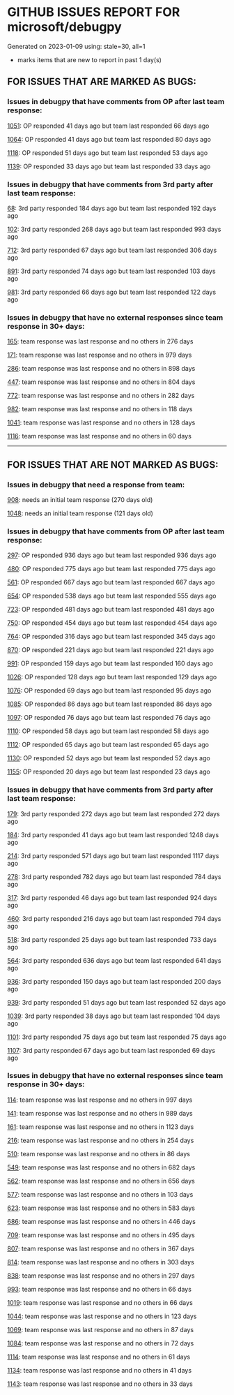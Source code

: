 
# GITHUB ISSUES REPORT FOR microsoft/debugpy


Generated on 2023-01-09 using: stale=30, all=1


* marks items that are new to report in past 1 day(s)


## FOR ISSUES THAT ARE MARKED AS BUGS:


### Issues in debugpy that have comments from OP after last team response:


  [1051](https://github.com/microsoft/debugpy/issues/1051 "debugpy gets &quot;stuck&quot; while using run by line in vscode jupyter notebook"): OP responded 41 days ago but team last responded 66 days ago

  [1064](https://github.com/microsoft/debugpy/issues/1064 "debugpy sometimes fails to start up"): OP responded 41 days ago but team last responded 80 days ago

  [1118](https://github.com/microsoft/debugpy/issues/1118 "Python debugger does not attach to Azure function"): OP responded 51 days ago but team last responded 53 days ago

  [1139](https://github.com/microsoft/debugpy/issues/1139 "Unable to debug python files (only on remote server): Timed out waiting for debuggee to spawn"): OP responded 33 days ago but team last responded 33 days ago

### Issues in debugpy that have comments from 3rd party after last team response:


  [68](https://github.com/microsoft/debugpy/issues/68 "Attach to local process not working in VS Code on Windows with venv "): 3rd party responded 184 days ago but team last responded 192 days ago

  [102](https://github.com/microsoft/debugpy/issues/102 "Gunicorn: Attach to Process Id Error - Timed out waiting for debug server to connect"): 3rd party responded 268 days ago but team last responded 993 days ago

  [712](https://github.com/microsoft/debugpy/issues/712 "notification like &quot;Failed launch debugger for child process xxxx&quot;."): 3rd party responded 67 days ago but team last responded 306 days ago

  [891](https://github.com/microsoft/debugpy/issues/891 "Error: Server[1] disconnected unexpectedly when typing anything in the Python debug console while debugging"): 3rd party responded 74 days ago but team last responded 103 days ago

  [981](https://github.com/microsoft/debugpy/issues/981 "&quot;repr was slow&quot; warning is modal in Visual Studio"): 3rd party responded 66 days ago but team last responded 122 days ago

### Issues in debugpy that have no external responses since team response in 30+ days:


  [165](https://github.com/microsoft/debugpy/issues/165 "Entry points aren't being found while test debugging"): team response was last response and no others in 276 days

  [171](https://github.com/microsoft/debugpy/issues/171 "Ctrl+C causes KeyboardInterrupt inside pydevd"): team response was last response and no others in 979 days

  [286](https://github.com/microsoft/debugpy/issues/286 "Attach to local process assumes i386 architecture? "): team response was last response and no others in 898 days

  [447](https://github.com/microsoft/debugpy/issues/447 "Running `breakpoint()` in the watch causes buggy behaviour"): team response was last response and no others in 804 days

  [772](https://github.com/microsoft/debugpy/issues/772 "CXXABI requirement"): team response was last response and no others in 282 days

  [982](https://github.com/microsoft/debugpy/issues/982 "Error &quot;Server[pid=x] is already being debugged&quot;"): team response was last response and no others in 118 days

  [1041](https://github.com/microsoft/debugpy/issues/1041 "Breakpoints on secondary threads don't trigger when using PyQt5"): team response was last response and no others in 128 days

  [1116](https://github.com/microsoft/debugpy/issues/1116 "Multiprocess Debugger Fails to Launch"): team response was last response and no others in 60 days

---

## FOR ISSUES THAT ARE NOT MARKED AS BUGS:


### Issues in debugpy that need a response from team:


  [908](https://github.com/microsoft/debugpy/issues/908 "Create persistent custom commands"): needs an initial team response (270 days old)

  [1048](https://github.com/microsoft/debugpy/issues/1048 "Support for eventlet"): needs an initial team response (121 days old)

### Issues in debugpy that have comments from OP after last team response:


  [297](https://github.com/microsoft/debugpy/issues/297 "Could a disable_attach API available?"): OP responded 936 days ago but team last responded 936 days ago

  [480](https://github.com/microsoft/debugpy/issues/480 "Error message for embedded python adapter timeout"): OP responded 775 days ago but team last responded 775 days ago

  [561](https://github.com/microsoft/debugpy/issues/561 "Treat mapped files as my code"): OP responded 667 days ago but team last responded 667 days ago

  [654](https://github.com/microsoft/debugpy/issues/654 "Support for supportsLoadedSourcesRequest"): OP responded 538 days ago but team last responded 555 days ago

  [723](https://github.com/microsoft/debugpy/issues/723 "Provide public API to attach debugger in excepthook and see unhandled exception"): OP responded 481 days ago but team last responded 481 days ago

  [750](https://github.com/microsoft/debugpy/issues/750 "Support PEP 582 (__pypackages__) for just-my-code and user-uncaught exceptions"): OP responded 454 days ago but team last responded 454 days ago

  [764](https://github.com/microsoft/debugpy/issues/764 "Problems with python in VSC, eg. not working logs and pathlib and importlib.util"): OP responded 316 days ago but team last responded 345 days ago

  [870](https://github.com/microsoft/debugpy/issues/870 "Provide APIs to stop listening / stop debugger"): OP responded 221 days ago but team last responded 221 days ago

  [991](https://github.com/microsoft/debugpy/issues/991 "Allow throwing exceptions in the debugger"): OP responded 159 days ago but team last responded 160 days ago

  [1026](https://github.com/microsoft/debugpy/issues/1026 "Debugger sometimes looks stuck with embedded interpreter"): OP responded 128 days ago but team last responded 129 days ago

  [1076](https://github.com/microsoft/debugpy/issues/1076 "Python Debugger Crashes confusing Python extension locking VScode app"): OP responded 69 days ago but team last responded 95 days ago

  [1085](https://github.com/microsoft/debugpy/issues/1085 "Return scope metadata on ScopesRequest"): OP responded 86 days ago but team last responded 86 days ago

  [1097](https://github.com/microsoft/debugpy/issues/1097 "debugpy.configure(python=) is not properly documented"): OP responded 76 days ago but team last responded 76 days ago

  [1110](https://github.com/microsoft/debugpy/issues/1110 "still cant debug library even after set justMyCode to false"): OP responded 58 days ago but team last responded 58 days ago

  [1112](https://github.com/microsoft/debugpy/issues/1112 "Support pyqt6"): OP responded 65 days ago but team last responded 65 days ago

  [1130](https://github.com/microsoft/debugpy/issues/1130 "Allow server to configure its root"): OP responded 52 days ago but team last responded 52 days ago

  [1155](https://github.com/microsoft/debugpy/issues/1155 "Python debugger breaks on caught exception within a decorator and context manager"): OP responded 20 days ago but team last responded 23 days ago

### Issues in debugpy that have comments from 3rd party after last team response:


  [179](https://github.com/microsoft/debugpy/issues/179 "Build native binaries on ci and distribute those."): 3rd party responded 272 days ago but team last responded 272 days ago

  [184](https://github.com/microsoft/debugpy/issues/184 "Azure Build for ARM"): 3rd party responded 41 days ago but team last responded 1248 days ago

  [214](https://github.com/microsoft/debugpy/issues/214 "Step-back / Time Travel Debugging"): 3rd party responded 571 days ago but team last responded 1117 days ago

  [278](https://github.com/microsoft/debugpy/issues/278 "When ungrouped, list and dict variables have inconvenient sort order"): 3rd party responded 782 days ago but team last responded 784 days ago

  [317](https://github.com/microsoft/debugpy/issues/317 "Make variable order for dict keys configurable"): 3rd party responded 46 days ago but team last responded 924 days ago

  [460](https://github.com/microsoft/debugpy/issues/460 "Cannot Attach again after disconnect"): 3rd party responded 216 days ago but team last responded 794 days ago

  [518](https://github.com/microsoft/debugpy/issues/518 "Secure remote connections to the debugger"): 3rd party responded 25 days ago but team last responded 733 days ago

  [564](https://github.com/microsoft/debugpy/issues/564 "Ignore &quot;justMyCode&quot; flag when doing a step into target"): 3rd party responded 636 days ago but team last responded 641 days ago

  [936](https://github.com/microsoft/debugpy/issues/936 "Cannot remote debug Python through SSH"): 3rd party responded 150 days ago but team last responded 200 days ago

  [939](https://github.com/microsoft/debugpy/issues/939 "Support Python 3.11"): 3rd party responded 51 days ago but team last responded 52 days ago

  [1039](https://github.com/microsoft/debugpy/issues/1039 "Debugger not working"): 3rd party responded 38 days ago but team last responded 104 days ago

  [1101](https://github.com/microsoft/debugpy/issues/1101 "Improve inline breakpoint experience to be similar to TypeScript's  "): 3rd party responded 75 days ago but team last responded 75 days ago

  [1107](https://github.com/microsoft/debugpy/issues/1107 "Add Python 3.11 to the ci"): 3rd party responded 67 days ago but team last responded 69 days ago

### Issues in debugpy that have no external responses since team response in 30+ days:


  [114](https://github.com/microsoft/debugpy/issues/114 "repr () not used in window displays (Issue #1661 continued)"): team response was last response and no others in 997 days

  [141](https://github.com/microsoft/debugpy/issues/141 "redirect input on debug"): team response was last response and no others in 989 days

  [161](https://github.com/microsoft/debugpy/issues/161 "Support the equivalent of Autos in VS"): team response was last response and no others in 1123 days

  [216](https://github.com/microsoft/debugpy/issues/216 "Launch VSCode via PYTHONBREAKPOINT and Python 3.7's breakpoint() function."): team response was last response and no others in 254 days

  [510](https://github.com/microsoft/debugpy/issues/510 "Stop at breakpoints during evaluate request (recursive debugging)"): team response was last response and no others in 86 days

  [549](https://github.com/microsoft/debugpy/issues/549 "timeout or cancelling of debugpy.connect call"): team response was last response and no others in 682 days

  [562](https://github.com/microsoft/debugpy/issues/562 "Add support for terminateThreads request."): team response was last response and no others in 656 days

  [577](https://github.com/microsoft/debugpy/issues/577 "Support `restart` in terminated event in debug adapter"): team response was last response and no others in 103 days

  [623](https://github.com/microsoft/debugpy/issues/623 "Improve logging of loading of native library (used to set tracing to all threads)"): team response was last response and no others in 583 days

  [686](https://github.com/microsoft/debugpy/issues/686 "Debug inline values shows values twice"): team response was last response and no others in 446 days

  [709](https://github.com/microsoft/debugpy/issues/709 "Support pyside6 (without frame-eval mode)"): team response was last response and no others in 495 days

  [807](https://github.com/microsoft/debugpy/issues/807 "VS Code IDE Freezes on Remote Breakpoint"): team response was last response and no others in 367 days

  [814](https://github.com/microsoft/debugpy/issues/814 "Provide a way to notify users of where a RecursionError happens"): team response was last response and no others in 303 days

  [838](https://github.com/microsoft/debugpy/issues/838 "Debug output and watches don't use custom repr()/str() for long strings?"): team response was last response and no others in 297 days

  [993](https://github.com/microsoft/debugpy/issues/993 "add support for thread names for non python threads "): team response was last response and no others in 66 days

  [1019](https://github.com/microsoft/debugpy/issues/1019 "justMyCode warning message is at the wrong level, not always accurate"): team response was last response and no others in 66 days

  [1044](https://github.com/microsoft/debugpy/issues/1044 "Attach to process takes a long time"): team response was last response and no others in 123 days

  [1069](https://github.com/microsoft/debugpy/issues/1069 "python文件单步调试跳过某一行"): team response was last response and no others in 87 days

  [1084](https://github.com/microsoft/debugpy/issues/1084 "Unnecessary truncation"): team response was last response and no others in 72 days

  [1114](https://github.com/microsoft/debugpy/issues/1114 "Display Python asyncio Tasks in VS Code Debugger"): team response was last response and no others in 61 days

  [1134](https://github.com/microsoft/debugpy/issues/1134 "async code debugging"): team response was last response and no others in 41 days

  [1143](https://github.com/microsoft/debugpy/issues/1143 "Can't expand to check the data of a Variable when debugging pytorch code"): team response was last response and no others in 33 days
